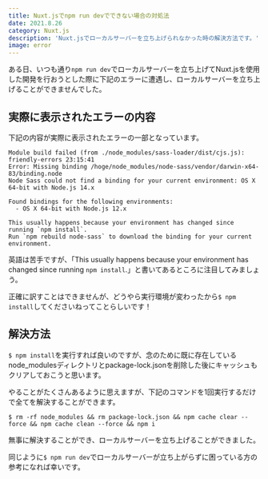 ```yaml
---
title: Nuxt.jsでnpm run devでできない場合の対処法
date: 2021.8.26
category: Nuxt.js
description: 'Nuxt.jsでローカルサーバーを立ち上げられなかった時の解決方法です。'
image: error
---
```


ある日、いつも通り`npm run dev`でローカルサーバーを立ち上げてNuxt.jsを使用した開発を行おうとした際に下記のエラーに遭遇し、ローカルサーバーを立ち上げることができませんでした。

## 実際に表示されたエラーの内容
下記の内容が実際に表示されたエラーの一部となっています。

```
Module build failed (from ./node_modules/sass-loader/dist/cjs.js):                                                                                                                                         friendly-errors 23:15:41
Error: Missing binding /hoge/node_modules/node-sass/vendor/darwin-x64-83/binding.node
Node Sass could not find a binding for your current environment: OS X 64-bit with Node.js 14.x

Found bindings for the following environments:
  - OS X 64-bit with Node.js 12.x

This usually happens because your environment has changed since running `npm install`.
Run `npm rebuild node-sass` to download the binding for your current environment.
``` 

英語は苦手ですが、「This usually happens because your environment has changed since running `npm install`.」と書いてあるところに注目してみましょう。

正確に訳すことはできませんが、どうやら実行環境が変わったから`$ npm install`してくださいねってことらしいです！

## 解決方法
`$ npm install`を実行すれば良いのですが、念のために既に存在しているnode_modulesディレクトリとpackage-lock.jsonを削除した後にキャッシュもクリアしておこうと思います。

やることがたくさんあるように思えますが、下記のコマンドを1回実行するだけで全てを解決することができます。
```
$ rm -rf node_modules && rm package-lock.json && npm cache clear --force && npm cache clean --force && npm i
```

無事に解決することができ、ローカルサーバーを立ち上げることができました。

同じように`$ npm run dev`でローカルサーバーが立ち上がらずに困っている方の参考になれば幸いです。